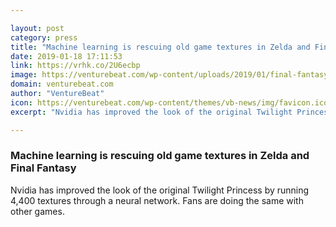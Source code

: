 ```yaml
---

layout: post
category: press
title: "Machine learning is rescuing old game textures in Zelda and Final Fantasy"
date: 2019-01-18 17:11:53
link: https://vrhk.co/2U6ecbp
image: https://venturebeat.com/wp-content/uploads/2019/01/final-fantasy-vii-backgrounds.jpg?w=1200&strip=all
domain: venturebeat.com
author: "VentureBeat"
icon: https://venturebeat.com/wp-content/themes/vb-news/img/favicon.ico
excerpt: "Nvidia has improved the look of the original Twilight Princess by running 4,400 textures through a neural network. Fans are doing the same with other games."

---
```


### Machine learning is rescuing old game textures in Zelda and Final Fantasy

Nvidia has improved the look of the original Twilight Princess by running 4,400 textures through a neural network. Fans are doing the same with other games.